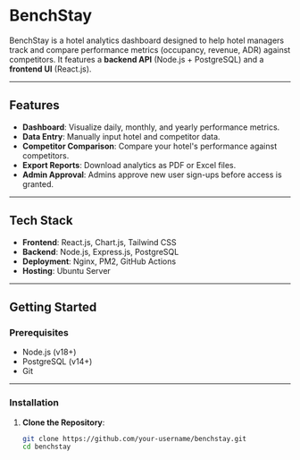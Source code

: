 # BenchStay

BenchStay is a hotel analytics dashboard designed to help hotel managers track and compare performance metrics (occupancy, revenue, ADR) against competitors. It features a **backend API** (Node.js + PostgreSQL) and a **frontend UI** (React.js).

---

## Features

- **Dashboard**: Visualize daily, monthly, and yearly performance metrics.
- **Data Entry**: Manually input hotel and competitor data.
- **Competitor Comparison**: Compare your hotel's performance against competitors.
- **Export Reports**: Download analytics as PDF or Excel files.
- **Admin Approval**: Admins approve new user sign-ups before access is granted.

---

## Tech Stack

- **Frontend**: React.js, Chart.js, Tailwind CSS
- **Backend**: Node.js, Express.js, PostgreSQL
- **Deployment**: Nginx, PM2, GitHub Actions
- **Hosting**: Ubuntu Server

---

## Getting Started

### Prerequisites

- Node.js (v18+)
- PostgreSQL (v14+)
- Git

---

### Installation

1. **Clone the Repository**:
   ```bash
   git clone https://github.com/your-username/benchstay.git
   cd benchstay
